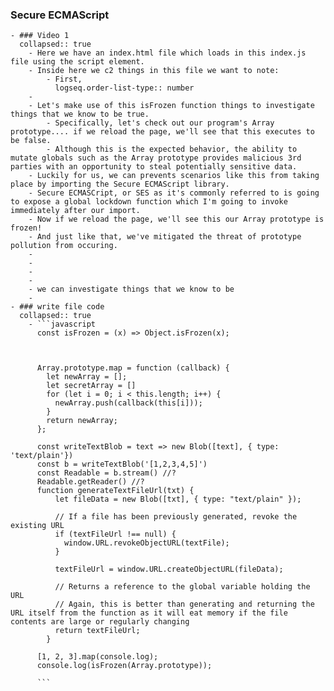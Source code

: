 ### Secure ECMAScript
	- ### Video 1
	  collapsed:: true
		- Here we have an index.html file which loads in this index.js file using the script element.
		- Inside here we c2 things in this file we want to note:
			- First,
			  logseq.order-list-type:: number
		-
		- Let's make use of this isFrozen function things to investigate things that we know to be true.
			- Specifically, let's check out our program's Array prototype.... if we reload the page, we'll see that this executes to be false.
			- Although this is the expected behavior, the ability to mutate globals such as the Array prototype provides malicious 3rd parties with an opportunity to steal potentially sensitive data.
		- Luckily for us, we can prevents scenarios like this from taking place by importing the Secure ECMAScript library.
		- Secure ECMASCript, or SES as it's commonly referred to is going to expose a global lockdown function which I'm going to invoke immediately after our import.
		- Now if we reload the page, we'll see this our Array prototype is frozen!
		- And just like that, we've mitigated the threat of prototype pollution from occuring.
		-
		-
		-
		-
		- we can investigate things that we know to be
		-
	- ### write file code
	  collapsed:: true
		- ```javascript
		  const isFrozen = (x) => Object.isFrozen(x);
		  
		  
		  
		  Array.prototype.map = function (callback) {
		    let newArray = [];
		    let secretArray = []
		    for (let i = 0; i < this.length; i++) {
		      newArray.push(callback(this[i]));
		    }
		    return newArray;
		  };
		  
		  const writeTextBlob = text => new Blob([text], { type: 'text/plain'})
		  const b = writeTextBlob('[1,2,3,4,5]') 
		  const Readable = b.stream() //?
		  Readable.getReader() //?
		  function generateTextFileUrl(txt) {
		      let fileData = new Blob([txt], { type: "text/plain" });
		    
		      // If a file has been previously generated, revoke the existing URL
		      if (textFileUrl !== null) {
		        window.URL.revokeObjectURL(textFile);
		      }
		    
		      textFileUrl = window.URL.createObjectURL(fileData);
		    
		      // Returns a reference to the global variable holding the URL
		      // Again, this is better than generating and returning the URL itself from the function as it will eat memory if the file contents are large or regularly changing
		      return textFileUrl;
		    }
		  
		  [1, 2, 3].map(console.log);
		  console.log(isFrozen(Array.prototype));
		  
		  ```